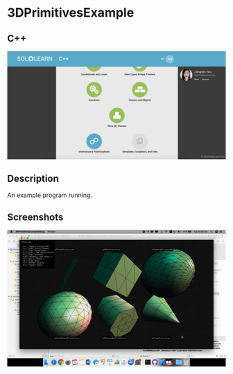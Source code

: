 # 3DPrimitivesExample
## C++
![c++](/Assignment_2/img/4to6.png)
## Description
An example program running.
## Screenshots
![screenshot](/Assignment_2/img/run.gif)
